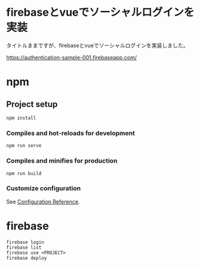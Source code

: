 # firebaseとvueでソーシャルログインを実装

タイトルままですが、firebaseとvueでソーシャルログインを実装しました。

https://authentication-sample-001.firebaseapp.com/

# npm 

## Project setup
```
npm install
```

### Compiles and hot-reloads for development
```
npm run serve
```

### Compiles and minifies for production
```
npm run build
```

### Customize configuration
See [Configuration Reference](https://cli.vuejs.org/config/).

# firebase

```
firebase login
firebase list
firebase use <PROJECT>
firebase deploy
```